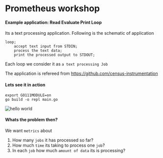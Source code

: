 # Prometheus workshop

#### Example application: Read Evaluate Print Loop

Its a text processing application. 
Following is the schematic of application

```
loop;
    accept text input from STDIN;
    process the text data;
    print the processed output to STDOUT;
```

Each loop we consider it as `a text processing Job` 

The application is refereed from https://github.com/census-instrumentation

#### Lets see it in action
```
export GO111MODULE=on
go build -o repl main.go
```

![hello world](https://i.ibb.co/F6vgpZG/hello-repl.png)

#### Whats the problem then?

We want `metrics` about 
1. How many `jobs` it has processed so far? 
2. How much `time` its taking to process one `job`?
3. In each `job` how much `amount of data` its is processing?